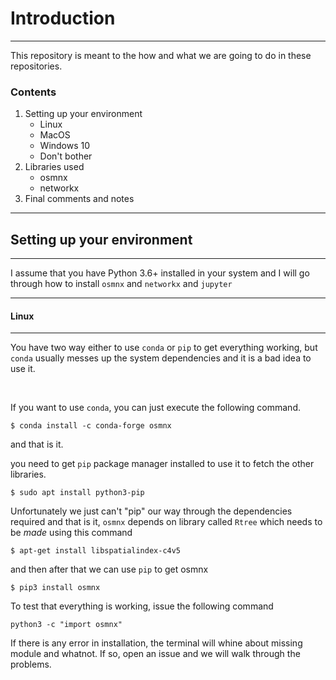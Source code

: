 # Introduction
---
This repository is meant to the how and what we are going to do in these repositories.

### Contents

1. Setting up your environment
    * Linux 
    * MacOS 
    * Windows 10
    * Don't bother
2. Libraries used
    * osmnx
    * networkx
3. Final comments and notes

---

## Setting up your environment

---

I assume that you have Python 3.6+ installed in your system and I will go through how to install ```osmnx``` and ```networkx``` and ```jupyter```

---

#### Linux

---

You have two way either to use ```conda``` or ```pip``` to get everything working, but ```conda``` usually messes up the system dependencies and it is a bad idea to use it.

</br>

If you want to use ```conda```, you can just execute the following command.

```$ conda install -c conda-forge osmnx```

and that is it.

you need to get ```pip``` package manager installed to use it to fetch the other libraries.

```$ sudo apt install python3-pip```

Unfortunately we just can't "pip" our way through the dependencies required and that is it, ```osmnx``` depends on library called ```Rtree``` which needs to be *made* using this command

```$ apt-get install libspatialindex-c4v5```

and then after that we can use ```pip``` to get osmnx

```$ pip3 install osmnx```

To test that everything is working, issue the following command

```python3 -c "import osmnx"```

If there is any error in installation, the terminal will whine about missing module and whatnot. If so, open an issue and we will walk through the problems.

